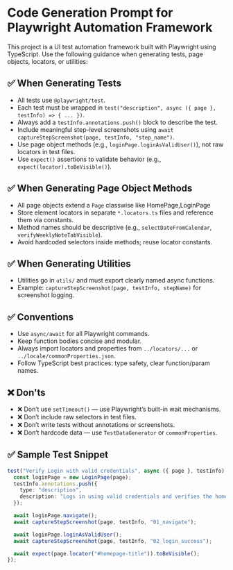 # Code Generation Prompt for Playwright Automation Framework

This project is a UI test automation framework built with Playwright using TypeScript. Use the following guidance when generating tests, page objects, locators, or utilities:

## ✅ When Generating Tests

- All tests use `@playwright/test`.
- Each test must be wrapped in `test("description", async ({ page }, testInfo) => { ... })`.
- Always add a `testInfo.annotations.push()` block to describe the test.
- Include meaningful step-level screenshots using `await captureStepScreenshot(page, testInfo, "step_name")`.
- Use page object methods (e.g., `loginPage.loginAsValidUser()`), not raw locators in test files.
- Use `expect()` assertions to validate behavior (e.g., `expect(locator).toBeVisible()`).

## ✅ When Generating Page Object Methods

- All page objects extend a `Page` classwise like HomePage,LoginPage 
- Store element locators in separate `*.locators.ts` files and reference them via constants.
- Method names should be descriptive (e.g., `selectDateFromCalendar`, `verifyWeeklyNoteTabVisible`).
- Avoid hardcoded selectors inside methods; reuse locator constants.

## ✅ When Generating Utilities

- Utilities go in `utils/` and must export clearly named async functions.
- Example: `captureStepScreenshot(page, testInfo, stepName)` for screenshot logging.

## ✅ Conventions

- Use `async/await` for all Playwright commands.
- Keep function bodies concise and modular.
- Always import locators and properties from `../locators/...` or `../locale/commonProperties.json`.
- Follow TypeScript best practices: type safety, clear function/param names.

## ❌ Don'ts

- ❌ Don’t use `setTimeout()` — use Playwright’s built-in wait mechanisms.
- ❌ Don’t include raw selectors in test files.
- ❌ Don’t write tests without annotations or screenshots.
- ❌ Don’t hardcode data — use `TestDataGenerator` or `commonProperties`.

## ✅ Sample Test Snippet

```ts
test("Verify Login with valid credentials", async ({ page }, testInfo) => {
  const loginPage = new LoginPage(page);
  testInfo.annotations.push({
    type: "description",
    description: "Logs in using valid credentials and verifies the homepage.",
  });

  await loginPage.navigate();
  await captureStepScreenshot(page, testInfo, "01_navigate");

  await loginPage.loginAsValidUser();
  await captureStepScreenshot(page, testInfo, "02_login_success");

  await expect(page.locator("#homepage-title")).toBeVisible();
});
